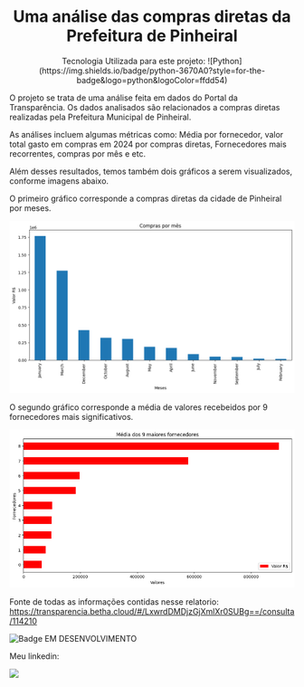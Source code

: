 <h1 align="center">Uma análise das compras diretas da Prefeitura de Pinheiral</h1>

<p align="center">Tecnologia Utilizada para este projeto:
![Python](https://img.shields.io/badge/python-3670A0?style=for-the-badge&logo=python&logoColor=ffdd54)
</p>
<p>O projeto se trata de uma análise feita em dados do Portal da Transparência. Os dados analisados são relacionados a compras diretas realizadas pela Prefeitura Municipal de Pinheiral. 

As análises incluem algumas métricas como: Média por fornecedor, valor total gasto em compras em 2024 por compras diretas, Fornecedores mais recorrentes, compras por mês e etc. 

Além desses resultados, temos também dois gráficos a serem visualizados, conforme imagens abaixo.

O primeiro gráfico corresponde a compras diretas da cidade de Pinheiral por meses.

![Um gráfico de barras corresponde a compras diretas da cidade de pínheiral por meses](/grafico1.png)

O segundo gráfico corresponde a média de valores recebeidos por 9 fornecedores mais significativos.

![Um gráfico de barras corresponde a média de valores recebeidos por 9 fornecedores mais significativos](/grafico2.png)


Fonte de todas as informações contidas nesse relatorio: https://transparencia.betha.cloud/#/LxwrdDMDjzGjXmlXr0SUBg==/consulta/114210

![Badge EM DESENVOLVIMENTO](http://img.shields.io/static/v1?label=STATUS&message=EM%20DESENVOLVIMENTO%20&color=BLUE&style=for-the-badge)

Meu linkedin:

[<img src="https://img.shields.io/badge/LinkedIn-0077B5?style=for-the-badge&logo=linkedin&logoColor=white" />](https://www.linkedin.com/in/mjuliaprado/)



